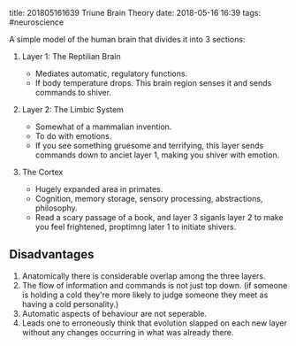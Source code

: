 title: 201805161639 Triune Brain Theory
date: 2018-05-16 16:39
tags: #neuroscience

A simple model of the human brain that divides it into 3 sections:

1. Layer 1: The Reptilian Brain
    + Mediates automatic, regulatory functions.
    + If body temperature drops. This brain region senses it and sends commands to shiver.

2. Layer 2: The Limbic System
    + Somewhat of a mammalian invention.
    + To do with emotions.
    + If you see something gruesome and terrifying, this layer sends commands down to anciet layer 1, making you shiver with emotion.

3. The Cortex
    + Hugely expanded area in primates.
    + Cognition, memory storage, sensory processing, abstractions, philosophy.
    + Read a scary passage of a book, and layer 3 siganls layer 2 to make you feel frightened, proptimng later 1 to initiate shivers.

## Disadvantages
1. Anatomically there is considerable overlap among the three layers.
2. The flow of information and commands is not just top down. (if someone is holding a cold they're more likely to judge someone they meet as having a cold personality.)
3. Automatic aspects of behaviour are not seperable.
4. Leads one to erroneously think that evolution slapped on each new layer without any changes occurring in what was already there.

